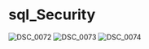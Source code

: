 # sql_Security

![DSC_0072](https://user-images.githubusercontent.com/60159339/118378584-d2109980-b60f-11eb-95af-08da84bbcbc7.JPG)
![DSC_0073](https://user-images.githubusercontent.com/60159339/118378586-d3da5d00-b60f-11eb-845e-93e71ac81b58.JPG)
![DSC_0074](https://user-images.githubusercontent.com/60159339/118378587-d5a42080-b60f-11eb-9bbb-a6e8d4d528da.JPG)
